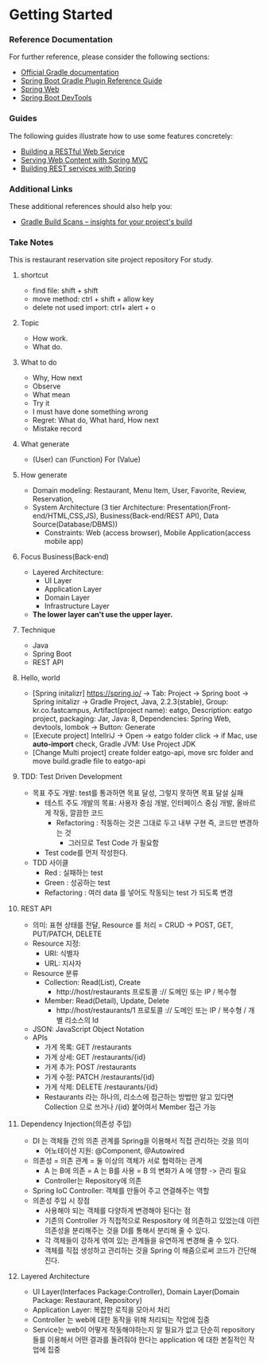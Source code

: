 # Getting Started

### Reference Documentation
For further reference, please consider the following sections:

* [Official Gradle documentation](https://docs.gradle.org)
* [Spring Boot Gradle Plugin Reference Guide](https://docs.spring.io/spring-boot/docs/2.2.3.RELEASE/gradle-plugin/reference/html/)
* [Spring Web](https://docs.spring.io/spring-boot/docs/2.2.3.RELEASE/reference/htmlsingle/#boot-features-developing-web-applications)
* [Spring Boot DevTools](https://docs.spring.io/spring-boot/docs/2.2.3.RELEASE/reference/htmlsingle/#using-boot-devtools)

### Guides
The following guides illustrate how to use some features concretely:

* [Building a RESTful Web Service](https://spring.io/guides/gs/rest-service/)
* [Serving Web Content with Spring MVC](https://spring.io/guides/gs/serving-web-content/)
* [Building REST services with Spring](https://spring.io/guides/tutorials/bookmarks/)

### Additional Links
These additional references should also help you:

* [Gradle Build Scans – insights for your project's build](https://scans.gradle.com#gradle)

### Take Notes
This is restaurant reservation site project repository For study.
1. shortcut
    - find file: shift + shift 
    - move method: ctrl + shift + allow key
    - delete not used import: ctrl+ alert + o  
2. Topic
    - How work.
    - What do.
3. What to do
    - Why, How next
    - Observe
    - What mean
    - Try it
    - I must have done something wrong
    - Regret: What do, What hard, How next
    - Mistake record
4. What generate
    - (User) can (Function) For (Value)
5. How generate
    - Domain modeling: Restaurant, Menu Item, User, Favorite, Review, Reservation, 
    - System Architecture (3 tier Architecture: Presentation(Front-end/HTML,CSS,JS), Business(Back-end/REST API), Data Source(Database/DBMS))
      - Constraints: Web (access browser), Mobile Application(access mobile app)
6. Focus Business(Back-end)
    - Layered Architecture:
        - UI Layer
        - Application Layer
        - Domain Layer
        - Infrastructure Layer
    - **The lower layer can't use the upper layer.**
7. Technique
    - Java
    - Spring Boot
    - REST API
8. Hello, world
    - [Spring initalizr] https://spring.io/ -> Tab: Project -> Spring boot -> Spring initalizr -> Gradle Project, Java, 2.2.3(stable), Group: kr.co.fastcampus, Artifact(project name): eatgo, Description: eatgo project, packaging: Jar, Java: 8, Dependencies: Spring Web, devtools, lombok -> Button: Generate
    - [Execute project] IntellriJ -> Open -> eatgo folder click -> if Mac, use **auto-import** check, Gradle JVM: Use Project JDK
    - [Change Multi project] create folder eatgo-api, move src folder and move build.gradle file to eatgo-api
    
9. TDD: Test Driven Development
    - 목표 주도 개발: test를 통과하면 목표 달성, 그렇지 못하면 목표 달설 실패
        - 테스트 주도 개발의 목표: 사용자 중심 개발, 인터페이스 중심 개발, 올바르게 작동, 깔끔한 코드
            - Refactoring : 작동하는 것은 그대로 두고 내부 구현 즉, 코드만 변경하는 것
                - 그러므로 Test Code 가 필요함
        - Test code를 먼저 작성한다.
    - TDD 사이클
        - Red : 실패하는 test
        - Green : 성공하는 test
        - Refactoring : 여러 data 를 넣어도 작동되는 test 가 되도록 변경

10. REST API
    - 의미: 표현 상태를 전달, Resource 를 처리 = CRUD -> POST, GET, PUT/PATCH, DELETE
    - Resource 지정: 
        - URI: 식별자
        - URL: 지사자
    - Resource 분류
        - Collection: Read(List), Create
            - http://host/restaurants
              프로토콜 :// 도메인 또는 IP / 복수형
        - Member: Read(Detail), Update, Delete
            - http://host/restaurants/1
              프로토콜 :// 도메인 또는 IP / 복수형 / 개별 리소스의 Id
    - JSON: JavaScript Object Notation
    - APIs
        - 가게 목록: GET /restaurants
        - 가게 상세: GET /restaurants/{id}
        - 가게 추가: POST /restaurants
        - 가게 수정: PATCH /restaurants/{id}
        - 가게 삭제: DELETE /restaurants/{id}
        - Restaurants 라는 하나의, 리소스에 접근하는 방법만 알고 있다면 Collection 으로 쓰거나 /{id} 붙어여서 Member 접근 가능
        
11. Dependency Injection(의존성 주입)
    - DI 는 객체들 간의 의존 관계를 Spring을 이용해서 직접 관리하는 것을 의미
        - 어노테이션 지원: @Component, @Autowired
    - 의존성 = 의존 관계 = 둘 이상의 객체가 서로 협력하는 관계
        - A 는 B에 의존 = A 는 B를 사용 = B 의 변화가 A 에 영향 -> 관리 필요
        - Controller는 Repository에 의존
    - Spring IoC Controller: 객체를 만들어 주고 연결해주는 역할
    - 의존성 주입 시 장점
        - 사용해야 되는 객체를 다양하게 변경해야 된다는 점
        - 기존의 Controller 가 직접적으로 Respository 에 의존하고 있었는데 이런 의존성을 분리해주는 것을 DI를 통해서 분리해 
          줄 수 있다.
        - 각 객체들이 강하게 엮여 있는 관계들을 유연하게 변경해 줄 수 있다.
        - 객체를 직접 생성하고 관리하는 것을 Spring 이 해줌으로써 코드가 간단해진다.
        
12. Layered Architecture
    - UI Layer(Interfaces Package:Controller), Domain Layer(Domain Package: Restaurant, Repository)
    - Application Layer: 복잡한 로직을 모아서 처리
    - Controller 는 web에 대한 동작을 위해 처리되는 작업에 집중
    - Service는 web이 어떻게 작동해야하는지 알 필요가 없고 단순히 repository들를 이용해서 어떤 결과를 돌려줘야 한다는 application 에 대한 본질적인 작업에 집중